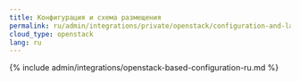 ```yaml
---
title: Конфигурация и схема размещения
permalink: ru/admin/integrations/private/openstack/сonfiguration-and-layout-scheme.html
cloud_type: openstack
lang: ru
---
```


{% include admin/integrations/openstack-based-configuration-ru.md %}
